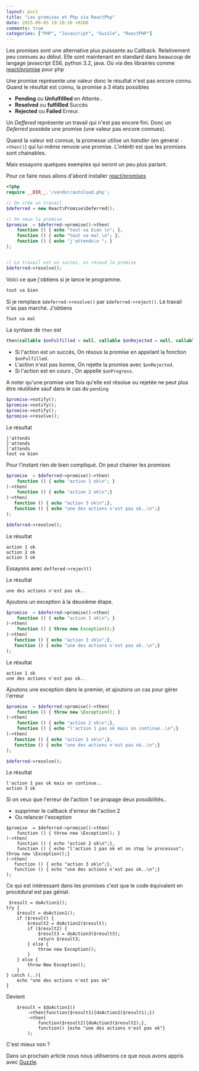 ```yaml
---
layout: post
title: "Les promises et Php via ReactPhp"
date: 2015-09-05 19:10:10 +0200
comments: true
categories: ["PHP", "Javascript", "Guzzle", "ReactPHP"] 
---
```


Les promises sont une alternative plus puissante au Callback. Relativement peu connues au début. Elle sont maintenant en standard dans beaucoup de langage javascript ES6, python 3.2, java. Où via des librairies comme [react/promise](https://github.com/reactphp/promise) pour php

Une promise représente une valeur donc le résultat n'est pas encore connu.
Quand le résultat est connu,  la promise a 3 états possibles

 * **Pending** ou **Unfulfillled**  en Attente..
 * **Resolved** ou **fulfillled**  Succès
 * **Rejected** ou **Failed**  Erreur.
 
Un *Deffered* représente un travail qui n'est pas encore fini. Donc un *Deferred* possède une promise (une valeur pas encore connues).

Quand la valeur est connue, la promesse utilise un *handler* (en général `->then()`) qui lui-même renvoie une promise. L'intérêt est que les promises sont chainables.

Mais essayons quelques exemples qui seront un peu plus parlant.

Pour ce faire nous allons d'abord installer [react/promises](https://github.com/reactphp/promise)

``` php
<?php
require __DIR__.'/vendor/autoload.php';

// On crée un travail
$deferred = new React\Promise\Deferred();

// On veux la promise
$promise  = $deferred->promise()->then(
    function () { echo "tout va bien \n"; },
    function () { echo "tout va mal \n"; },
    function () { echo "j'attends\n "; }
);


// Le travail est un succes, on résoud la promise
$deferred->resolve(); 
```

Voici ce que j'obtiens si je lance le programme.

``` php
tout va bien
```

Si je remplace `$deferred->resolve()` par `$deferred->reject()`. Le travail n'as pas marché. J'obtiens 

``` php
Tout va mal
``` 
La syntaxe de `then` est 

``` php
then(callable $onFulfilled = null, callable $onRejected = null, callable $onProgress = null)
```

 * Si l'action est un succès, On résous la promise en appelant la fonction `$onFulfilled`.
 * L'action n'est pas bonne, On rejette la promise avec `$onRejected`.
 * Si l'action est en cours , On appelle `$onProgress`.

A noter qu'une promise une fois qu'elle est résolue ou rejetée ne peut plus être réutilisée sauf dans le cas du `pending`

``` php
$promise->notify();
$promise->notify();
$promise->notify();
$promise->resolve();
```

Le résultat

``` 
j'attends
j'attends
j'attends
tout va bien
```

Pour l'instant rien de bien compliqué. On peut chainer les promises

``` php 
$promise  = $deferred->promise()->then(
    function () { echo "action 1 ok\n"; }
)->then(
    function () { echo "action 2 ok\n";}
)->then(
   function () { echo "action 3 ok\n";},
   function () { echo "une des actions n'est pas ok..\n";}
);

$deferred->resolve();
```

Le résultat
```
action 1 ok
action 2 ok
action 3 ok
```

Essayons avec `deffered->reject()`

Le résultat 

```
une des actions n'est pas ok..
```

Ajoutons un exception à la deuxième étape.
``` php 
$promise  = $deferred->promise()->then(
    function () { echo "action 1 ok\n"; }
)->then(
    function () { throw new Exception();}
)->then(
   function () { echo "action 3 ok\n";},
   function () { echo "une des actions n'est pas ok..\n";}
);

```

Le résultat
```
action 1 ok
une des actions n'est pas ok..
```

Ajoutons une exception dans le premier, et ajoutons un cas pour gérer l'erreur
``` php
$promise  = $deferred->promise()->then(
    function () { throw new \Exception(); }
)->then(
    function () { echo "action 2 ok\n";},
    function () { echo "l'action 1 pas ok mais on continue..\n";}
)->then(
   function () { echo "action 3 ok\n";},
   function () { echo "une des actions n'est pas ok..\n";}
);

$deferred->resolve();
```

Le résultat
```
l'action 1 pas ok mais on continue..
action 3 ok
```

Si on veux que l'erreur de l'action 1 se propage deux possibilités..

 * supprimer le callback d'erreur de l'action 2
 * Ou relancer l'exception

```
$promise  = $deferred->promise()->then(
    function () { throw new \Exception(); }
)->then(
    function () { echo "action 2 ok\n";},
    function () { echo "l'action 1 pas ok et on stop le processus"; throw new \Exception();}
)->then(
   function () { echo "action 3 ok\n";},
   function () { echo "une des actions n'est pas ok..\n";}
);
```


Ce qui est intéressant dans les promises c'est que le code équivalent en procédural est pas génial.
```
 $result = doAction1();
try {
    $result = doAction1();
    if ($result) {
        $result2 = doAction2($result);
        if ($result2) {
            $result3 = doAction3($result3);
            return $result3;
        } else {
            throw new Exception();
        }
    } else {
        throw New Exception();
    }
} catch (..){
    echo "une des actions n'est pas ok"
}
```

Devient
```
    $result = $doAction1()
        ->then(function($result1){doAction2($result1);})
        ->then(
            function($result2){doAction3($result2);},
            function() {echo "une des actions n'est pas ok"}
        );
``` 

C'est mieux non ?

Dans un prochain article nous nous utiliserons ce que nous avons appris avec [Guzzle](http://guzzle.readthedocs.org/en/latest/).
